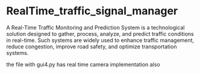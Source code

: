 # RealTime_traffic_signal_manager
A Real-Time Traffic Monitoring and Prediction System is a technological solution designed to gather, process, analyze, and predict traffic conditions in real-time. Such systems are widely used to enhance traffic management, reduce congestion, improve road safety, and optimize transportation systems.


the file with gui4.py has real time camera implementation also 
